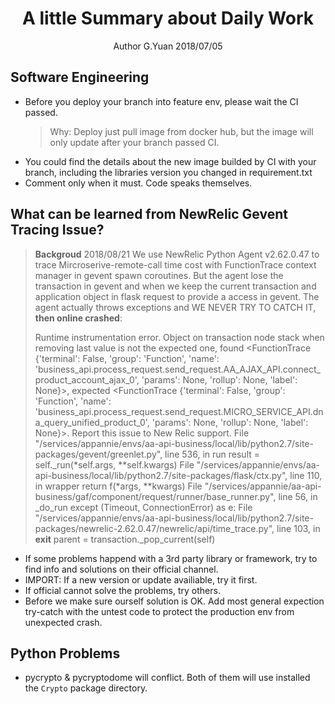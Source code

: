
# <center>A little Summary about Daily Work</center>
<center>Author G.Yuan 2018/07/05</center>

## Software Engineering
* Before you deploy your branch into feature env, please wait the CI passed. 
	 > Why: Deploy just pull image from docker hub, but the image will only update after your branch passed CI.
* You could find the details about the new image builded by CI with your branch, including the libraries version you changed in requirement.txt
* Comment only when it must. Code speaks themselves.

## What can be learned from NewRelic Gevent Tracing Issue?
> **Backgroud**
> 2018/08/21 We use NewRelic Python Agent v2.62.0.47 to trace Mircroserive-remote-call time cost with FunctionTrace context manager in gevent spawn coroutines. But the agent lose the transaction in gevent and when we keep the current transaction and application object in flask request to provide a access in gevent. The agent actually throws exceptions and WE NEVER TRY TO CATCH IT, **then online crashed**:
> 
> Runtime instrumentation error. Object on transaction node stack when removing last value is not the expected one, found <FunctionTrace {'terminal': False, 'group': 'Function', 'name': 'business_api.process_request.send_request.AA_AJAX_API.connect_product_account_ajax_0', 'params': None, 'rollup': None, 'label': None}>, expected <FunctionTrace {'terminal': False, 'group': 'Function', 'name': 'business_api.process_request.send_request.MICRO_SERVICE_API.dna_query_unified_product_0', 'params': None, 'rollup': None, 'label': None}>. Report this issue to New Relic support.
  File "/services/appannie/envs/aa-api-business/local/lib/python2.7/site-packages/gevent/greenlet.py", line 536, in run
    result = self._run(*self.args, **self.kwargs)
  File "/services/appannie/envs/aa-api-business/local/lib/python2.7/site-packages/flask/ctx.py", line 110, in wrapper
    return f(*args, **kwargs)
  File "/services/appannie/aa-api-business/gaf/component/request/runner/base_runner.py", line 56, in _do_run
    except (Timeout, ConnectionError) as e:
  File "/services/appannie/envs/aa-api-business/local/lib/python2.7/site-packages/newrelic-2.62.0.47/newrelic/api/time_trace.py", line 103, in __exit__
    parent = transaction._pop_current(self)


* If some problems happend with a 3rd party library or framework, try to find info and solutions on their official channel. 
* IMPORT: If a new version or update availiable, try it first.
* If official cannot solve the problems, try others.
* Before we make sure ourself solution is OK. Add most general expection try-catch with the untest code to protect the production env from unexpected crash.

## Python Problems
* pycrypto & pycryptodome will conflict. Both of them will use installed the `Crypto` package directory.
<!--stackedit_data:
eyJoaXN0b3J5IjpbMjMxMzUyNzMzLDExNTg0NzE0NjgsMTg1Nj
Q4ODA2MywtNDE1OTUxNDU1XX0=
-->